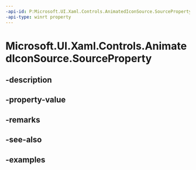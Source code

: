 ```yaml
---
-api-id: P:Microsoft.UI.Xaml.Controls.AnimatedIconSource.SourceProperty
-api-type: winrt property
---
```


# Microsoft.UI.Xaml.Controls.AnimatedIconSource.SourceProperty

<!--
public static Windows.UI.Xaml.DependencyProperty SourceProperty { get; }
-->


## -description

## -property-value

## -remarks

## -see-also

## -examples


